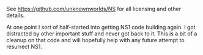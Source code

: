 See https://github.com/unknownworlds/NS for all licensing and other details.

At one point I sort of half-started into getting NS1 code building again.  I got distracted by other important stuff and never got back to it.   This is a bit of a cleanup on that code and will hopefully help with any future attempt to 
resurrect NS1.

